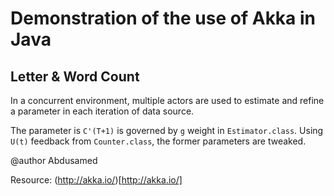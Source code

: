 # Demonstration of the use of Akka in Java
## Letter & Word Count 

In a concurrent environment, multiple actors are used to estimate and refine a parameter in each iteration of data source.

The parameter is `C'(T+1)` is governed by `g` weight in `Estimator.class`. Using `U(t)` feedback from `Counter.class`, the former parameters are tweaked.

@author
Abdusamed

Resource: (http://akka.io/)[http://akka.io/]